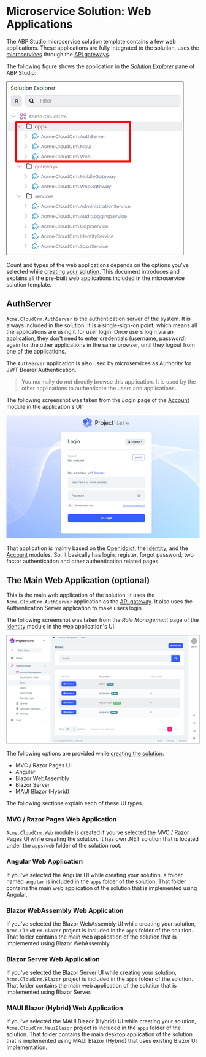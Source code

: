 # Microservice Solution: Web Applications

The ABP Studio microservice solution template contains a few web applications. These applications are fully integrated to the solution, uses the [microservices](microservices.md) through the [API gateways](api-gateways.md). 

The following figure shows the application in the *[Solution Explorer](../../solution-explorer.md)* pane of ABP Studio:

![applications-in-microservice-solution](images/applications-in-microservice-solution.png)



Count and types of the web applications depends on the options you've selected while [creating your solution](../../quick-starts/microservice.md). This document introduces and explains all the pre-built web applications included in the microservice solution template. 

## AuthServer

`Acme.CloudCrm.AuthServer` is the authentication server of the system. It is always included in the solution. It is a single-sign-on point, which means all the applications are using it for user login. Once users login via an application, they don't need to enter credentials (username, password) again for the other applications in the same browser, until they logout from one of the applications.

The `AuthServer` application is also used by microservices as Authority for JWT Bearer Authentication.

> You normally do not directly browse this application. It is used by the other applications to authenticate the users and applications..

The following screenshot was taken from the *Login* page of the [Account](../../../modules/account.md) module in the application's UI:

![authserver-login-page](images/authserver-login-page.png)

That application is mainly based on the [OpenIddict](../../../modules/openiddict.md), the [Identity](../../../modules/identity.md), and the [Account](../../../modules/account.md) modules. So, it basically has login, register, forgot password, two factor authentication and other authentication related pages.

## The Main Web Application (optional)

This is the main web application of the solution. It uses the `Acme.CloudCrm.AuthServer` application as the [API gateway](api-gateways.md). It also uses the Authentication Server application to make users login.

The following screenshot was taken from the *Role Management* page of the [Identity](../../../modules/identity.md) module in the web application's UI:

![web-application-ui](images/web-application-ui.png)

The following options are provided while [creating the solution](../../quick-starts/microservice.md):

* MVC / Razor Pages UI
* Angular
* Blazor WebAssembly
* Blazor Server
* MAUI Blazor (Hybrid)

The following sections explain each of these UI types.

### MVC / Razor Pages Web Application

`Acme.CloudCrm.Web` module is created if you've selected the MVC / Razor Pages UI while creating the solution. It has own .NET solution that is located under the `apps/web` folder of the solution root.

### Angular Web Application

If you've selected the Angular UI while creating your solution, a folder named `angular` is included in the `apps` folder of the solution. That folder contains the main web application of the solution that is implemented using Angular.

### Blazor WebAssembly Web Application

If you've selected the Blazor WebAssembly UI while creating your solution, `Acme.CloudCrm.Blazor` project is included in the `apps` folder of the solution. That folder contains the main web application of the solution that is implemented using Blazor WebAssembly.

### Blazor Server Web Application

If you've selected the Blazor Server UI while creating your solution, `Acme.CloudCrm.Blazor` project is included in the `apps` folder of the solution. That folder contains the main web application of the solution that is implemented using Blazor Server.

### MAUI Blazor (Hybrid) Web Application

If you've selected the MAUI Blazor (Hybrid) UI while creating your solution, `Acme.CloudCrm.MauiBlazor` project is included in the `apps` folder of the solution. That folder contains the main desktop application of the solution that is implemented using MAUI Blazor (Hybrid) that uses existing Blazor UI Implementation.